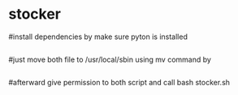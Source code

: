 # stocker
#install dependencies by make sure pyton is installed

````pip install -r requirment.txt
````

#just move both file to /usr/local/sbin using mv command
by 
````mv pwd/finance.py  /usr/local/sbin
````
#afterward give permission to both script and call bash stocker.sh
